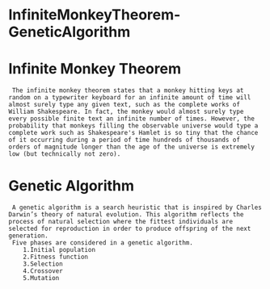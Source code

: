 # InfiniteMonkeyTheorem-GeneticAlgorithm

# Infinite Monkey Theorem
     The infinite monkey theorem states that a monkey hitting keys at random on a typewriter keyboard for an infinite amount of time will almost surely type any given text, such as the complete works of William Shakespeare. In fact, the monkey would almost surely type every possible finite text an infinite number of times. However, the probability that monkeys filling the observable universe would type a complete work such as Shakespeare's Hamlet is so tiny that the chance of it occurring during a period of time hundreds of thousands of orders of magnitude longer than the age of the universe is extremely low (but technically not zero).
     
# Genetic Algorithm
     A genetic algorithm is a search heuristic that is inspired by Charles Darwin’s theory of natural evolution. This algorithm reflects the process of natural selection where the fittest individuals are selected for reproduction in order to produce offspring of the next generation.
     Five phases are considered in a genetic algorithm.
        1.Initial population
        2.Fitness function
        3.Selection
        4.Crossover
        5.Mutation
